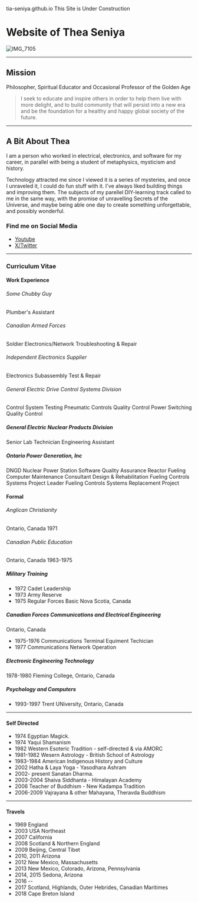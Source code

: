 tia-seniya.github.io
This Site is Under Construction

# Website of Thea Seniya  
![IMG_7105](https://github.com/Tia-Seniya/tia-seniya.github.io/assets/166879066/67d179d2-6d00-4ea2-b1ff-7f0d5b859037)

---- 
## Mission 
Philosopher, Spiritual Educator and Occasional Professor of the Golden Age

>I seek to educate and inspire others in order to help them live with more delight, and to build community that will persist into a new era and be the foundation for a healthy and happy global society of the future. 
--- 

## A Bit About Thea


I am a person who worked in electrical, electronics, and software for my career, in parallel with being a student of metaphysics, mysticism and history.

Technology attracted me since I viewed it is a series of mysteries, and once I unraveled it, I could do fun stuff with it. I've always liked building things and improving them. The subjects of my parellel DIY-learning track called to me in the same way, with the promise of unravelling Secrets of the Universe, and maybe being able one day to create something unforgettable, and possibly wonderful.

### Find me on Social Media
 - [Youtube](www.youtube.com/@xenia_42)
 - [X/Twitter](www.x.com/@t5fh8gtyy4)
---  

### Curriculum Vitae

#### Work Experience

###### Some Chubby Guy
Plumber's Assistant

###### Canadian Armed Forces
Soldier
Electronics/Network Troubleshooting & Repair

###### Independent Electronics Supplier
Electronics Subassembly Test & Repair

###### General Electric Drive Control Systems Division
Control System Testing
Pneumatic Controls Quality Control
Power Switching Quality Control

##### General Electric Nuclear Products Division
Senior Lab Technician
Engineering Assistant

##### Ontario Power Generation, Inc 
DNGD Nuclear Power Station
Software Quality Assurance
Reactor Fueling Computer Maintenance Consultant
Design & Rehabilitation Fueling Controls Systems
Project Leader Fueling Controls Systems Replacement Project

#### Formal
###### Anglican Christianity

Ontario, Canada
1971
###### Canadian Public Education

Ontario, Canada
1963-1975
##### Military Training

 - 1972  Cadet Leadership
 - 1973  Army Reserve
 - 1975  Regular Forces Basic Nova Scotia, Canada

##### Canadian Forces Communications and Electrical Engineering

Ontario, Canada
 - 1975-1976  Communications Terminal Equiment Techician
 - 1977      Communications Network Operation

##### Electronic Engineering Technology

1978-1980 Fleming College, Ontario, Canada

##### Psychology and Computers

 - 1993-1997 Trent UNiversity, Ontario, Canada

--- 
#### Self Directed  

 - 1974 Egyptian Magick. 
 - 1974 Yaqui Shamanism  
 - 1982 Western Esoteric Tradition - self-directed & via AMORC  
 - 1981-1982 Wesern Astrology - British School of Astrology  
 - 1983-1984 American Indigenous History and Culture  
 - 2002 Hatha & Laya Yoga - Yasodhara Ashram  
 - 2002- present Sanatan Dharma. 
 - 2003-2004 Shaiva Siddhanta - Himalayan Academy  
 - 2006 Teacher of Buddhism - New Kadampa Tradition  
 - 2006-2009 Vajrayana & other Mahayana, Theravda Buddhism  
--- 
#### Travels

 - 1969 England
 - 2003 USA Northeast
 - 2007 California
 - 2008 Scotland & Northern England 
 - 2009 Beijing, Central Tibet
 - 2010, 2011 Arizona
 - 2012 New Mexico, Massachusetts
 - 2013 New Mexico, Colorado, Arizona, Pennsylvania
 - 2014, 2015 Sedona, Arizona
 - 2016 --
 - 2017 Scotland, Highlands, Outer Hebrides, Canadian Maritimes
 - 2018 Cape Breton Island

